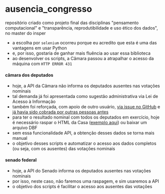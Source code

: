 # ausencia_congresso
repositório criado como projeto final das disciplinas "pensamento computacional" e "transparência, reprodutibilidade e uso ético dos dados", no master do insper

- a escolha por ``selenium`` ocorreu porque eu acredito que esta é uma das vantagens em usar Python
- e, por isso, gostaria de ganhar mais fluência ao usar essa biblioteca
- ao desenvolver os scripts, a Câmara passou a atrapalhar o acesso da máquina com ``HTTP ERROR 431``

#### câmara dos deputados
- hoje, a API da Câmara não informa os deputados ausentes nas votações nominais
- tal demanda já foi apresentada como sugestão administrativa via Lei de Acesso à Informação
- também foi reforçada, com apoio de outro usuário, [via issue no GitHub](https://github.com/CamaraDosDeputados/dados-abertos/issues/312) e [já havia sido cobrada por outras pessoas antes](https://github.com/CamaraDosDeputados/dados-abertos/issues/302)
- para ter o resultado nominal com todos os deputados em exercício, hoje é necessário raspar o HTML da Casa ([exemplo aqui](https://www.camara.leg.br/presenca-comissoes/votacao-portal?reuniao=63176&itemVotacao=10127)) ou baixar um arquivo DBF
- sem essa funcionalidade API, a obtenção desses dados se torna mais manual
- o objetivo desses scripts e automatizar o acesso aos dados completos (ou seja, com os ausentes) das votações nominais

#### senado federal
- hoje, a API do Senado informa os deputados ausentes nas votações nominais
- por isso, neste caso, não faremos uma raspagem, e sim usaremos a API
- o objetivo dos scripts é facilitar o acesso aos ausentes das votações

